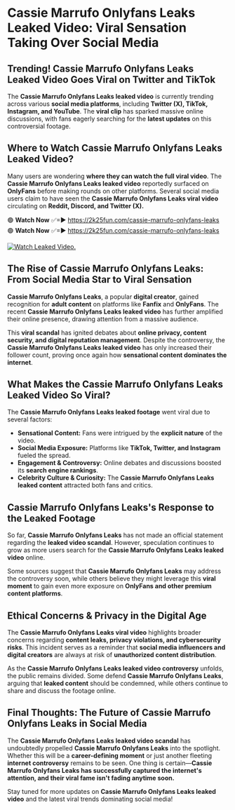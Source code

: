 # Cassie Marrufo Onlyfans Leaks Leaked Video: Viral Sensation Taking Over Social Media

## **Trending! Cassie Marrufo Onlyfans Leaks Leaked Video Goes Viral on Twitter and TikTok**
The **Cassie Marrufo Onlyfans Leaks leaked video** is currently trending across various **social media platforms**, including **Twitter (X), TikTok, Instagram, and YouTube**. The **viral clip** has sparked massive online discussions, with fans eagerly searching for the **latest updates** on this controversial footage.

## **Where to Watch Cassie Marrufo Onlyfans Leaks Leaked Video?**
Many users are wondering **where they can watch the full viral video**. The **Cassie Marrufo Onlyfans Leaks leaked video** reportedly surfaced on **OnlyFans** before making rounds on other platforms. Several social media users claim to have seen the **Cassie Marrufo Onlyfans Leaks viral video** circulating on **Reddit, Discord, and Twitter (X).**

🟢 **Watch Now** ✅=► https://2k25fun.com/cassie-marrufo-onlyfans-leaks  
🟢 **Watch Now** ✅=► https://2k25fun.com/cassie-marrufo-onlyfans-leaks  

[![Watch Leaked Video.](https://miro.medium.com/v2/resize:fit:828/format:webp/1*cilzJN44JGOrTw9NJCrNHA.gif "Watch Leaked Video")](https://2k25fun.com/cassie-marrufo-onlyfans-leaks)

## **The Rise of Cassie Marrufo Onlyfans Leaks: From Social Media Star to Viral Sensation**
**Cassie Marrufo Onlyfans Leaks**, a popular **digital creator**, gained recognition for **adult content** on platforms like **Fanfix** and **OnlyFans**. The recent **Cassie Marrufo Onlyfans Leaks leaked video** has further amplified their online presence, drawing attention from a massive audience.

This **viral scandal** has ignited debates about **online privacy, content security, and digital reputation management**. Despite the controversy, the **Cassie Marrufo Onlyfans Leaks leaked video** has only increased their follower count, proving once again how **sensational content dominates the internet**.

## **What Makes the Cassie Marrufo Onlyfans Leaks Leaked Video So Viral?**
The **Cassie Marrufo Onlyfans Leaks leaked footage** went viral due to several factors:
- **Sensational Content:** Fans were intrigued by the **explicit nature** of the video.
- **Social Media Exposure:** Platforms like **TikTok, Twitter, and Instagram** fueled the spread.
- **Engagement & Controversy:** Online debates and discussions boosted its **search engine rankings**.
- **Celebrity Culture & Curiosity:** The **Cassie Marrufo Onlyfans Leaks leaked content** attracted both fans and critics.

## **Cassie Marrufo Onlyfans Leaks's Response to the Leaked Footage**
So far, **Cassie Marrufo Onlyfans Leaks** has not made an official statement regarding the **leaked video scandal**. However, speculation continues to grow as more users search for the **Cassie Marrufo Onlyfans Leaks leaked video** online.

Some sources suggest that **Cassie Marrufo Onlyfans Leaks** may address the controversy soon, while others believe they might leverage this **viral moment** to gain even more exposure on **OnlyFans and other premium content platforms**.

## **Ethical Concerns & Privacy in the Digital Age**
The **Cassie Marrufo Onlyfans Leaks viral video** highlights broader concerns regarding **content leaks, privacy violations, and cybersecurity risks**. This incident serves as a reminder that **social media influencers and digital creators** are always at risk of **unauthorized content distribution**.

As the **Cassie Marrufo Onlyfans Leaks leaked video controversy** unfolds, the public remains divided. Some defend **Cassie Marrufo Onlyfans Leaks**, arguing that **leaked content** should be condemned, while others continue to share and discuss the footage online.

## **Final Thoughts: The Future of Cassie Marrufo Onlyfans Leaks in Social Media**
The **Cassie Marrufo Onlyfans Leaks leaked video scandal** has undoubtedly propelled **Cassie Marrufo Onlyfans Leaks** into the spotlight. Whether this will be a **career-defining moment** or just another fleeting **internet controversy** remains to be seen. One thing is certain—**Cassie Marrufo Onlyfans Leaks has successfully captured the internet's attention, and their viral fame isn't fading anytime soon.**

Stay tuned for more updates on **Cassie Marrufo Onlyfans Leaks leaked video** and the latest viral trends dominating social media!